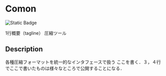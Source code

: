 # Comon

![Static Badge](https://img.shields.io/badge/License-MIT-green)

1行概要（tagline）
圧縮ツール
## Description
各種圧縮フォーマットを統一的なインタフェースで扱う
ここを書く．３，４行でここで書いたものは様々なところで公開することになる．
